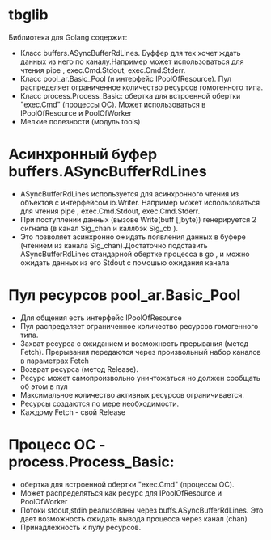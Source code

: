 # tbglib
Библиотека для Golang содержит:
- Класс buffers.ASyncBufferRdLines. Буффер для тех  хочет ждать данных из него по каналу.Например может использоваться для чтения pipe , exec.Cmd.Stdout, exec.Cmd.Stderr. 
- Класс pool_ar.Basic_Pool (и интерфейс IPoolOfResource). Пул распределяет ограниченное количество ресурсов гомогенного типа. 
- Класс process.Process_Basic: обертка для встроенной обертки "exec.Cmd" (процессы ОС). Может использоваться в  IPoolOfResource и PoolOfWorker
- Мелкие полезности (модуль tools)

# Асинхронный буфер buffers.ASyncBufferRdLines
- ASyncBufferRdLines используется для асинхронного чтения из объектов с интерфейсом io.Writer. Например может использоваться для чтения pipe , exec.Cmd.Stdout, exec.Cmd.Stderr. 
- При поступлении данных (вызове Write(buff []byte)) генерируется 2 сигнала (в канал Sig_chan и каллбэк Sig_cb ). 
- Это позволяет асинхронно ожидать появления данных в буфере (чтением из канала Sig_chan).Достаточно подставить ASyncBufferRdLines стандарной обертке процесса в go , и можно ожидать данных из его Stdout с помошью ожидания канала

# Пул ресурсов pool_ar.Basic_Pool 
- Для общения есть интерфейс IPoolOfResource  
- Пул распределяет ограниченное количество ресурсов гомогенного типа. 
- Захват ресурса с ожиданием и возможность прерывания (метод Fetch). Прерывания передаются через произвольный набор каналов в параметрах Fetch
- Возврат ресурса (метод Release).
- Ресурс может самопроизвольно уничтожаться но должен сообщать об этом в пул
- Максимальное количество активных ресурсов ограничивается. 
- Ресурсы создаются по мере необходимости.
- Каждому Fetch - свой Release

# Процесс ОС - process.Process_Basic: 
- обертка для встроенной обертки "exec.Cmd" (процессы ОС). 
- Может распределяться как ресурс для IPoolOfResource и PoolOfWorker
- Потоки stdout,stdin реализованы через buffs.ASyncBufferRdLines.  Это дает возможность ожидать вывода процесса через канал (chan)
- Принадлежность к пулу ресурсов.
